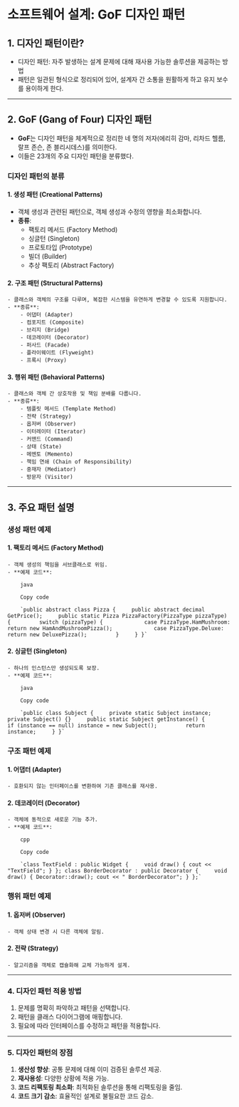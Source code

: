 # 소프트웨어 설계: GoF 디자인 패턴

## 1. 디자인 패턴이란?
- 디자인 패턴: 자주 발생하는 설계 문제에 대해 재사용 가능한 솔루션을 제공하는 방법
- 패턴은 일관된 형식으로 정리되어 있어, 설계자 간 소통을 원활하게 하고 유지 보수를 용이하게 한다.

---
## 2. GoF (Gang of Four) 디자인 패턴
- **GoF**는 디자인 패턴을 체계적으로 정리한 네 명의 저자(에리히 감마, 리차드 헬름, 랄프 존슨, 존 블리시데스)를 의미한다. 
- 이들은 23개의 주요 디자인 패턴을 분류했다.

### 디자인 패턴의 분류
#### 1. 생성 패턴 (Creational Patterns)
- 객체 생성과 관련된 패턴으로, 객체 생성과 수정의 영향을 최소화합니다.
- **종류**:
    - 팩토리 메서드 (Factory Method)
    - 싱글턴 (Singleton)
    - 프로토타입 (Prototype)
    - 빌더 (Builder)
    - 추상 팩토리 (Abstract Factory)

#### 2. 구조 패턴 (Structural Patterns)
    - 클래스와 객체의 구조를 다루며, 복잡한 시스템을 유연하게 변경할 수 있도록 지원합니다.
    - **종류**:
        - 어댑터 (Adapter)
        - 컴포지트 (Composite)
        - 브리지 (Bridge)
        - 데코레이터 (Decorator)
        - 퍼사드 (Facade)
        - 플라이웨이트 (Flyweight)
        - 프록시 (Proxy)
#### 3. **행위 패턴 (Behavioral Patterns)**
    
    - 클래스와 객체 간 상호작용 및 책임 분배를 다룹니다.
    - **종류**:
        - 템플릿 메서드 (Template Method)
        - 전략 (Strategy)
        - 옵저버 (Observer)
        - 이터레이터 (Iterator)
        - 커맨드 (Command)
        - 상태 (State)
        - 메멘토 (Memento)
        - 책임 연쇄 (Chain of Responsibility)
        - 중재자 (Mediator)
        - 방문자 (Visitor)

---
## 3. 주요 패턴 설명
### 생성 패턴 예제
#### 1. 팩토리 메서드 (Factory Method)
    
    - 객체 생성의 책임을 서브클래스로 위임.
    - **예제 코드**:
        
        java
        
        Copy code
        
        `public abstract class Pizza {     public abstract decimal GetPrice();     public static Pizza PizzaFactory(PizzaType pizzaType) {         switch (pizzaType) {             case PizzaType.HamMushroom: return new HamAndMushroomPizza();             case PizzaType.Deluxe: return new DeluxePizza();         }     } }`
        
#### 2. 싱글턴 (Singleton)
    
    - 하나의 인스턴스만 생성되도록 보장.
    - **예제 코드**:
        
        java
        
        Copy code
        
        `public class Subject {     private static Subject instance;     private Subject() {}     public static Subject getInstance() {         if (instance == null) instance = new Subject();         return instance;     } }`
        

### 구조 패턴 예제
#### 1. **어댑터 (Adapter)**
    - 호환되지 않는 인터페이스를 변환하여 기존 클래스를 재사용.
#### 2. **데코레이터 (Decorator)**
    - 객체에 동적으로 새로운 기능 추가.
    - **예제 코드**:
        
        cpp
        
        Copy code
        
        `class TextField : public Widget {     void draw() { cout << "TextField"; } }; class BorderDecorator : public Decorator {     void draw() { Decorator::draw(); cout << " BorderDecorator"; } };`
        

### 행위 패턴 예제
#### 1. 옵저버 (Observer)
    - 객체 상태 변경 시 다른 객체에 알림.
#### 2. 전략 (Strategy)
    - 알고리즘을 객체로 캡슐화해 교체 가능하게 설계.

---

### **4. 디자인 패턴 적용 방법**

1. 문제를 명확히 파악하고 패턴을 선택합니다.
2. 패턴을 클래스 다이어그램에 매핑합니다.
3. 필요에 따라 인터페이스를 수정하고 패턴을 적용합니다.

---

### **5. 디자인 패턴의 장점**

1. **생산성 향상**: 공통 문제에 대해 이미 검증된 솔루션 제공.
2. **재사용성**: 다양한 상황에 적용 가능.
3. **코드 리팩토링 최소화**: 최적화된 솔루션을 통해 리팩토링을 줄임.
4. **코드 크기 감소**: 효율적인 설계로 불필요한 코드 감소.